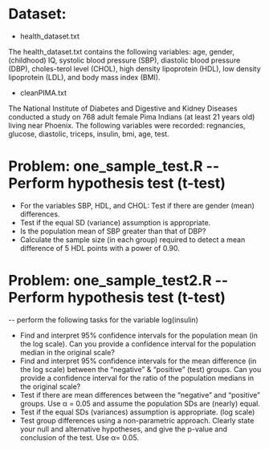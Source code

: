 # Dataset:
* health_dataset.txt

The health_dataset.txt contains the following variables: age, gender,(childhood) IQ, systolic blood pressure (SBP), diastolic blood pressure (DBP), choles-terol level (CHOL), high density lipoprotein (HDL), low density lipoprotein (LDL), and body mass index (BMI).

* cleanPIMA.txt

The National Institute of Diabetes and Digestive and Kidney Diseases conducted a study on 768 adult female Pima Indians (at least 21 years old) living near Phoenix. The following variables were recorded: regnancies, glucose, diastolic, triceps, insulin, bmi, age, test.

# Problem: one_sample_test.R -- Perform hypothesis test (t-test)
* For the variables SBP, HDL, and CHOL: Test if there are gender (mean) differences.
* Test if the equal SD (variance) assumption is appropriate.
* Is the population mean of SBP greater than that of DBP?
* Calculate the sample size (in each group) required to detect a mean difference of 5 HDL points with a power of 0.90.

# Problem: one_sample_test2.R -- Perform hypothesis test (t-test)
-- perform the following tasks for the variable log(insulin)

* Find and interpret 95% confidence intervals for the population mean (in the log scale). Can you provide a confidence interval for the population median in the original scale?
* Find and interpret 95% confidence intervals for the mean difference (in the log scale) between the “negative” & “positive”  (test) groups. Can you provide a confidence interval for the ratio of the population medians in the original scale?
* Test if there are mean differences between the “negative” and “positive” groups. Use α = 0.05 and assume the population SDs are (nearly) equal.
* Test if the equal SDs (variances) assumption is appropriate. (log scale)
* Test  group  differences  using  a  non-parametric  approach. Clearly state your null and alternative hypotheses, and give the p-value and conclusion of the test.  Use α= 0.05.
